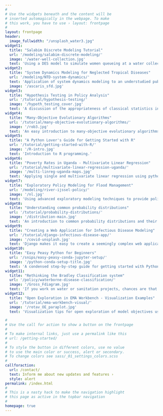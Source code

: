 ```yaml
---
#
# Use the widgets beneath and the content will be
# inserted automagically in the webpage. To make
# this work, you have to use › layout: frontpage
#
layout: frontpage
header:
  image_fullwidth: "/unsplash_water3.jpg"
widget1:
  title: "Salabim Discrete Modeling Tutorial"
  url: '/modeling/salabim-discrete-modeling/'
  image: '/water-well-collection.jpg'
  text: 'Using a DES model to simulate women queueing at a water collection point.'
widget2:
  title: "System Dynamics Modeling for Neglected Tropical Diseases"
  url: '/modeling/NTD-system-dynamics/'
  text: 'Application of system dynamics modeling to an understudied public health problem.'
  image: '/ascaris_sfd.jpg'
widget3:
  title: "Hypothesis Testing in Policy Analysis"
  url: '/tutorial/hypothesis-testing/'
  image: '/hypoth_testing_cover.jpg'
  text: 'A discussion of the appropriateness of classical statistics including hypothesis testing in complex policy analysis problems.'
widget4:
  title: "Many-Objective Evolutionary Algorithms"
  url: '/tutorial/many-objective-evolutionary-algorithms/'
  image: '/rob3.jpg'
  text: 'An easy introduction to many-objective evolutionary algorithms and what they mean for policy analysis.'
widget5:
  title: "A Python Lover's Guide for Getting Started with R"
  url: '/tutorial/getting-started-with-R/'
  image: '/R-intro.jpg'
  text: 'Introduction to R programming.'
widget6:
  title: "Poverty Rates in Uganda - Multivariate Linear Regression"
  url: '/tutorial/multivariate-linear-regression-uganda/'
  image: '/multi-linreg-uganda-maps.jpg'
  text: 'Applying single and multivariate linear regression using python to a global policy problem.'
widget7:
  title: "Exploratory Policy Modeling for Flood Management"
  url: '/modeling/river-ijssel-policy/'
  image: '/nl.jpg'
  text: 'Using advanced exploratory modeling techniques to provide policy support on a water management case study.'
widget8:
  title: "Understanding common probability distributions"
  url: '/tutorial/probability-distributions/'
  image: '/distribution-main.jpg'
  text: 'An introduction to common probability distributions and their visualization in Python using Seaborn.'
widget9:
  title: "Creating a Web Application for Infectious Disease Modeling"
  url: '/tutorial/django-infectious-disease-app/'
  image: '/covid-unsplash.jpg'
  text: 'Django makes it easy to create a seemingly complex web application with minimal setup.'
widget10:
  title: "Easy Peasy Python for Beginners"
  url: '/snips/easy-peasy-conda-jupyter-setup/'
  image: '/python-conda-setup-title.jpg'
  text: 'A condensed step-by-step guide for getting started with Python + Anaconda in Windows.'
widget11:
  title: "Rethinking the Bradley Classification system"
  url: '/policy/waterborne-disease-classification/'
  image: '/Gross_Fdiagram.jpg'
  text: 'If you work on water or sanitation projects, chances are that you are familiar with the term "waterborne diseases"'
widget12:
  title: "Open Exploration in EMA Workbench - Visualization Examples"
  url: '/tutorial/ema-workbench-visual/'
  image: '/rotav_OE_paraplot.jpg'
  text: 'Visualization tips for open exploration of model objectives using EMA workbench.'

#
# Use the call for action to show a button on the frontpage
#
# To make internal links, just use a permalink like this
# url: /getting-started/
#
# To style the button in different colors, use no value
# to use the main color or success, alert or secondary.
# To change colors see sass/_01_settings_colors.scss
#
callforaction:
  url: /contact/
  text: Inform me about new updates and features ›
  style: alert
permalink: /index.html
#
# This is a nasty hack to make the navigation highlight
# this page as active in the topbar navigation
#
homepage: true
---
```


<!-- ![exploratory versus predictive modeling]({{site.baseurl}}/images/unsplashC2.jpg)
 -->
<!-- Exploratory Modeling Tips -->

